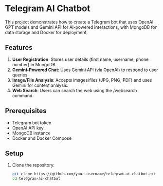 # Telegram AI Chatbot

This project demonstrates how to create a Telegram bot that uses OpenAI GPT models and Gemini API for AI-powered interactions, with MongoDB for data storage and Docker for deployment.

## Features

1. **User Registration**: Stores user details (first name, username, phone number) in MongoDB.
2. **Gemini-Powered Chat**: Uses Gemini API (via OpenAI) to respond to user queries.
3. **Image/File Analysis**: Accepts images/files (JPG, PNG, PDF) and uses Gemini for content analysis.
4. **Web Search**: Users can search the web using the /websearch command.

## Prerequisites

- Telegram bot token
- OpenAI API key
- MongoDB instance
- Docker and Docker Compose

## Setup

1. Clone the repository:
   ```bash
   git clone https://github.com/your-username/telegram-ai-chatbot.git
   cd telegram-ai-chatbot
```